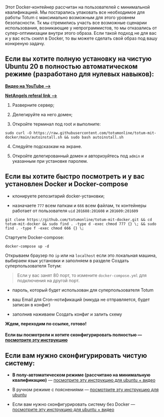 Этот Docker-контейнер рассчитан на пользователей с минимальной квалификацией. Мы постарались упаковать все необходимое для работы Totum с максимально возможным для этого уровнем безопасности. Тк мы стремились участь все возможные сценарии использования, возникающие у непрограммистов, то мы отказались от супер-оптимизации внутри этого образа. Если такой подход не для вас и у вас есть скилл в Docker, то вы можете сделать свой образ под вашу конкреную задачу.

## Если вы хотите полную установку на чистую Ubuntu 20 в полностью автоматическом режиме (разработано для нулевых навыков):

**[Видео на YouTube —>](https://www.youtube.com/watch?v=8ceECigkjjk)**

**[NetAngels referal link —>](https://netangels.ru/?p_ref=u83347)**

1. Разверните сервер;

2. Делегируйте на него домен;

3. Откройте терминал под root и выполните:

```
sudo curl -O https://raw.githubusercontent.com/totumonline/totum-mit-docker/main/autoinstall.sh && sudo bash autoinstall.sh
```

4. Следуйте подсказкам на экране.

5. Откройте делегированный домен и авторизуйтесь под `admin` и указанным при установке паролем.

## Если вы хотите быстро посмотреть и у вас установлен Docker и Docker-compose

- клонируете репозитарий docker-установки;

- назначаете `777` всем папкам и `666` всем файлам, тк контейнеры работает от пользователя `uid` `201608:201608` и `201609:201609`

```
git clone https://github.com/totumonline/totum-mit-docker.git && cd totum-mit-docker && sudo find . -type d -exec chmod 777 {} \; && sudo find . -type f -exec chmod 666 {} \;
```


Стартуете Docker-compose:

```
docker-compose up -d
```


Открываем браузер по `ip` или на `localhost` если это локальная машина, выбираем язык установки и заполняем в разделе Создать суперпользователя Тотум:

> Если у вас занят 80 порт, то измените `docker-compose.yml` для подключения на другой порт.

- пароль, который будет использован для суперпользователя Totum

- ваш Email для Cron-нотификаций (никуда не отправляется, будет записан в конфиг)

- заполнив наживаем Создать конфиг и залить схему

**Ждем, переходим по ссылке, готово!**


#### Если вы посмотрели и хотите сконфигурировать полностью — [посмотрите эту инструкцию](https://github.com/totumonline/totum-mit-docker/blob/main/IF_YOU_ALREADY_HAVE_DOCKER_RU.md)


## Если вам нужно сконфигурировать чистую систему: 

- **В полу-автоматическом режиме (рассчитано на минимальную квалификацию)** — [посмотрите эту инструкцию для ubuntu + видео](https://github.com/totumonline/totum-mit-docker/blob/main/FULL_AUTO_CONFIG_ON_CLEAR_UBUNTU_RU.md)

- В ручном режиме с пояснениями — [посмотрите эту инструкцию для ubuntu](https://github.com/totumonline/totum-mit-docker/blob/main/FULL_CONFIG_ON_CLEAR_UBUNTU_RU.md)

- Если вам нужно сконфигурировать систему без Docker — [посмотрите эту инструкцию для ubuntu + видео](https://docs.totum.online/ubuntu)
